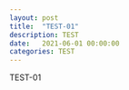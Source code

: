 ```yaml
---
layout: post
title:  "TEST-01"
description: TEST
date:   2021-06-01 00:00:00
categories: TEST
---
```

TEST-01
